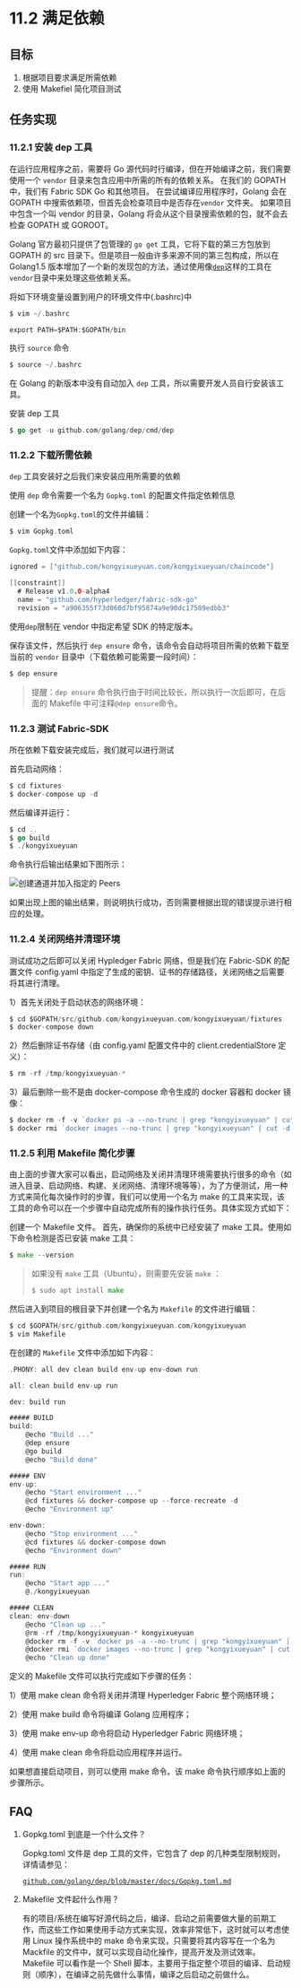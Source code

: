 # 11.2 满足依赖

## 目标

1.  根据项目要求满足所需依赖
2.  使用 Makefiel 简化项目测试

## 任务实现

### 11.2.1 安装 dep 工具

在运行应用程序之前，需要将 Go 源代码时行编译，但在开始编译之前，我们需要使用一个 `vendor` 目录来包含应用中所需的所有的依赖关系。 在我们的 GOPATH 中，我们有 Fabric SDK Go 和其他项目。 在尝试编译应用程序时，Golang 会在 GOPATH 中搜索依赖项，但首先会检查项目中是否存在`vendor` 文件夹。 如果项目中包含一个叫 vendor 的目录，Golang 将会从这个目录搜索依赖的包，就不会去检查 GOPATH 或 GOROOT。

Golang 官方最初只提供了包管理的 `go get` 工具，它将下载的第三方包放到 GOPATH 的 src 目录下。但是项目一般由许多来源不同的第三包构成，所以在 Golang1.5 版本增加了一个新的发现包的方法，通过使用像[`dep`](https://translate.googleusercontent.com/translate_c?depth=1&hl=zh-CN&rurl=translate.google.com&sl=en&sp=nmt4&tl=zh-CN&u=https://github.com/golang/dep&xid=25657,15700002,15700019,15700124,15700149,15700168,15700186,15700201&usg=ALkJrhgelyRl7D3pIJRpuA8cynagkWYHXg)这样的工具在`vendor`目录中来处理这些依赖关系。

将如下环境变量设置到用户的环境文件中(.bashrc)中

```go
$ vim ~/.bashrc

export PATH=$PATH:$GOPATH/bin 
```

执行 `source` 命令

```go
$ source ~/.bashrc 
```

在 Golang 的新版本中没有自动加入 `dep` 工具，所以需要开发人员自行安装该工具。

安装 dep 工具

```go
$ go get -u github.com/golang/dep/cmd/dep 
```

### 11.2.2 下载所需依赖

`dep` 工具安装好之后我们来安装应用所需要的依赖

使用 `dep` 命令需要一个名为 `Gopkg.toml` 的配置文件指定依赖信息

创建一个名为`Gopkg.toml`的文件并编辑：

```go
$ vim Gopkg.toml 
```

`Gopkg.toml`文件中添加如下内容：

```go
ignored = ["github.com/kongyixueyuan.com/kongyixueyuan/chaincode"]

[[constraint]]
  # Release v1.0.0-alpha4
  name = "github.com/hyperledger/fabric-sdk-go"
  revision = "a906355f73d060d7bf95874a9e90dc17589edbb3" 
```

使用`dep`限制在 vendor 中指定希望 SDK 的特定版本。

保存该文件，然后执行 `dep ensure` 命令，该命令会自动将项目所需的依赖下载至当前的 `vendor` 目录中（下载依赖可能需要一段时间）：

```go
$ dep ensure 
```

> 提醒：`dep ensure` 命令执行由于时间比较长，所以执行一次后即可，在后面的 Makefile 中可注释`@dep ensure`命令。

### 11.2.3 测试 Fabric-SDK

所在依赖下载安装完成后，我们就可以进行测试

首先启动网络：

```go
$ cd fixtures
$ docker-compose up -d 
```

然后编译并运行：

```go
$ cd ..
$ go build
$ ./kongyixueyuan 
```

命令执行后输出结果如下图所示：

![创建通道并加入指定的 Peers](img/d09c6b8b1f036da9c4ada07df4fac6a5.jpg)

如果出现上图的输出结果，则说明执行成功，否则需要根据出现的错误提示进行相应的处理。

### 11.2.4 关闭网络并清理环境

测试成功之后即可以关闭 Hypledger Fabric 网络，但是我们在 Fabric-SDK 的配置文件 config.yaml 中指定了生成的密钥、证书的存储路径，关闭网络之后需要将其进行清理。

1）首先关闭处于启动状态的网络环境：

```go
$ cd $GOPATH/src/github.com/kongyixueyuan.com/kongyixueyuan/fixtures 
$ docker-compose down 
```

2）然后删除证书存储（由 config.yaml 配置文件中的 client.credentialStore 定义）：

```go
$ rm -rf /tmp/kongyixueyuan-* 
```

3）最后删除一些不是由 docker-compose 命令生成的 docker 容器和 docker 镜像：

```go
$ docker rm -f -v `docker ps -a --no-trunc | grep "kongyixueyuan" | cut -d ' ' -f 1` 2>/dev/null
$ docker rmi `docker images --no-trunc | grep "kongyixueyuan" | cut -d ' ' -f 1` 2>/dev/null 
```

### 11.2.5 利用 Makefile 简化步骤

由上面的步骤大家可以看出，启动网络及关闭并清理环境需要执行很多的命令（如进入目录、启动网络、构建、关闭网络、清理环境等等），为了方便测试，用一种方式来简化每次操作时的步骤，我们可以使用一个名为 make 的工具来实现，该工具的命令可以在一个步骤中自动完成所有的操作执行任务。具体实现方式如下：

创建一个 Makefile 文件。 首先，确保你的系统中已经安装了 make 工具。使用如下命令检测是否已安装 make 工具：

```go
$ make --version 
```

> 如果没有 `make` 工具（Ubuntu），则需要先安装 `make` ：
> 
> ```go
> $ sudo apt install make 
> ```

然后进入到项目的根目录下并创建一个名为 `Makefile` 的文件进行编辑：

```go
$ cd $GOPATH/src/github.com/kongyixueyuan.com/kongyixueyuan
$ vim Makefile 
```

在创建的 `Makefile` 文件中添加如下内容：

```go
.PHONY: all dev clean build env-up env-down run

all: clean build env-up run

dev: build run

##### BUILD
build:
    @echo "Build ..."
    @dep ensure
    @go build
    @echo "Build done"

##### ENV
env-up:
    @echo "Start environment ..."
    @cd fixtures && docker-compose up --force-recreate -d
    @echo "Environment up"

env-down:
    @echo "Stop environment ..."
    @cd fixtures && docker-compose down
    @echo "Environment down"

##### RUN
run:
    @echo "Start app ..."
    @./kongyixueyuan

##### CLEAN
clean: env-down
    @echo "Clean up ..."
    @rm -rf /tmp/kongyixueyuan-* kongyixueyuan
    @docker rm -f -v `docker ps -a --no-trunc | grep "kongyixueyuan" | cut -d ' ' -f 1` 2>/dev/null || true
    @docker rmi `docker images --no-trunc | grep "kongyixueyuan" | cut -d ' ' -f 1` 2>/dev/null || true
    @echo "Clean up done" 
```

定义的 Makefile 文件可以执行完成如下步骤的任务：

1）使用 make clean 命令将关闭并清理 Hyperledger Fabric 整个网络环境；

2）使用 make build 命令将编译 Golang 应用程序；

3）使用 make env-up 命令将启动 Hyperledger Fabric 网络环境；

4）使用 make clean 命令将启动应用程序并运行。

如果想直接启动项目，则可以使用 make 命令。该 make 命令执行顺序如上面的步骤所示。

## FAQ

1.  Gopkg.toml 到底是一个什么文件？

    Gopkg.toml 文件是 dep 工具的文件，它包含了 dep 的几种类型限制规则，详情请参见：

    [`github.com/golang/dep/blob/master/docs/Gopkg.toml.md`](https://github.com/golang/dep/blob/master/docs/Gopkg.toml.md)

2.  Makefile 文件起什么作用？

    有的项目/系统在编写好源代码之后，编译、启动之前需要做大量的前期工作，而这些工作如果使用手动方式来实现，效率非常低下，这时就可以考虑使用 Linux 操作系统中的 make 命令来实现，只需要将其内容写在一个名为 Mackfile 的文件中，就可以实现自动化操作，提高开发及测试效率。Makefile 可以看作是一个 Shell 脚本，主要用于指定整个项目的编译、启动规则（顺序），在编译之前先做什么事情，编译之后启动之前做什么。